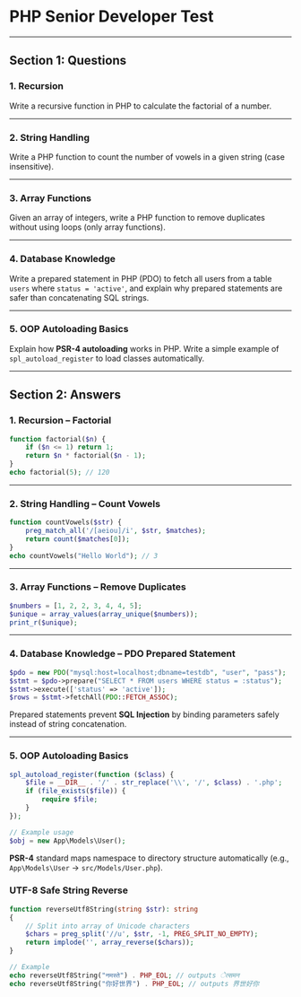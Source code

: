 # PHP Senior Developer Test

---

## Section 1: Questions

### 1. Recursion

Write a recursive function in PHP to calculate the factorial of a number.

---

### 2. String Handling

Write a PHP function to count the number of vowels in a given string (case insensitive).

---

### 3. Array Functions

Given an array of integers, write a PHP function to remove duplicates without using loops (only array functions).

---

### 4. Database Knowledge

Write a prepared statement in PHP (PDO) to fetch all users from a table `users` where `status = 'active'`, and explain why prepared statements are safer than concatenating SQL strings.

---

### 5. OOP Autoloading Basics

Explain how **PSR-4 autoloading** works in PHP. Write a simple example of `spl_autoload_register` to load classes automatically.

---

## Section 2: Answers

### 1. Recursion – Factorial

```php
function factorial($n) {
    if ($n <= 1) return 1;
    return $n * factorial($n - 1);
}
echo factorial(5); // 120
```

---

### 2. String Handling – Count Vowels

```php
function countVowels($str) {
    preg_match_all('/[aeiou]/i', $str, $matches);
    return count($matches[0]);
}
echo countVowels("Hello World"); // 3
```

---

### 3. Array Functions – Remove Duplicates

```php
$numbers = [1, 2, 2, 3, 4, 4, 5];
$unique = array_values(array_unique($numbers));
print_r($unique);
```

---

### 4. Database Knowledge – PDO Prepared Statement

```php
$pdo = new PDO("mysql:host=localhost;dbname=testdb", "user", "pass");
$stmt = $pdo->prepare("SELECT * FROM users WHERE status = :status");
$stmt->execute(['status' => 'active']);
$rows = $stmt->fetchAll(PDO::FETCH_ASSOC);
```

Prepared statements prevent **SQL Injection** by binding parameters safely instead of string concatenation.

---

### 5. OOP Autoloading Basics

```php
spl_autoload_register(function ($class) {
    $file = __DIR__ . '/' . str_replace('\\', '/', $class) . '.php';
    if (file_exists($file)) {
        require $file;
    }
});

// Example usage
$obj = new App\Models\User();
```

**PSR-4** standard maps namespace to directory structure automatically (e.g., `App\Models\User` → `src/Models/User.php`).

### UTF-8 Safe String Reverse

```php
function reverseUtf8String(string $str): string
{
    // Split into array of Unicode characters
    $chars = preg_split('//u', $str, -1, PREG_SPLIT_NO_EMPTY);
    return implode('', array_reverse($chars));
}

// Example
echo reverseUtf8String("नमस्ते") . PHP_EOL; // outputs ेत्समन
echo reverseUtf8String("你好世界") . PHP_EOL; // outputs 界世好你

```
